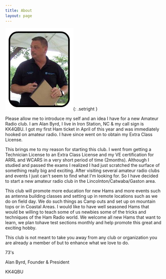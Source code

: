 ```yaml
---
title: About
layout: page
---
```


![Alan](/public/img/alanb.jpg){: .setright }

Please allow me to introduce my self and an idea I have for a new Amateur Radio club. I am Alan Byrd, I live in Iron Station, NC & my call sign is KK4QBU. I got my first Ham ticket in April of this year and was immediately hooked on amateur radio. I have since went on to obtain my Extra Class License.

This brings me to my reason for starting this club. I went from getting a Technician License to an Extra Class License and my VE certification for ARRL and WCARS in a very short period of time (2months). Although I studied and passed the exams I realized I had just scratched the surface of something really big and exciting.
After visiting several amateur radio clubs and events I just can't seem to find what I'm looking for. So I have decided to start a new amateur radio club in the Lincolnton/Catwaba/Gaston area.

This club will promote more education for new Hams and more events such as antenna building classes and setting up in remote locations such as we do on field day. We do such things as Camp outs and set up on mountain tops or in Coastal Areas. I would like to have well seasoned Hams that would be willing to teach some of us newbies some of the tricks and techniques of the Ham Radio world. We welcome all new Hams that want to learn, we plan tohave test sections monthly and help promote this great and exciting hobby. 

This club is not meant to take you away from any club or organization you are already a member of but to enhance what we love to do.

73's

Alan Byrd, Founder & President

KK4QBU

